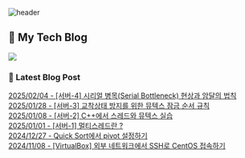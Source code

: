 
![header](https://capsule-render.vercel.app/api?type=waving&color=808080&height=300&section=header&text=Jeong%20Je&fontSize=90&fontColor=ffffff&animation=fadeIn&fontAlignY=38&descAlignY=51&descAlign=62)

## 📝 My Tech Blog
<a href="https://jeongje.vercel.app/" target='_blank'><img src="https://img.shields.io/badge/내 블로그-000000?style=flat&logo=nextdotjs&logoColor=white"></a>

### 📒 Latest Blog Post
<a href=https://jeongje.vercel.app/blog/post-41 target='_blank'>2025/02/04 - [서버-4] 시리얼 병목(Serial Bottleneck) 현상과 암달의 법칙</a><br/>
<a href=https://jeongje.vercel.app/blog/post-40 target='_blank'>2025/01/28 - [서버-3] 교착상태 방지를 위한 뮤텍스 잠금 순서 규칙</a><br/>
<a href=https://jeongje.vercel.app/blog/post-39 target='_blank'>2025/01/08 - [서버-2] C++에서 스레드와 뮤텍스 실습</a><br/>
<a href=https://jeongje.vercel.app/blog/post-38 target='_blank'>2025/01/01 - [서버-1] 멀티스레드란 ?</a><br/>
<a href=https://jeongje.vercel.app/blog/post-37 target='_blank'>2024/12/27 - Quick Sort에서 pivot 설정하기</a><br/>
<a href=https://jeongje.vercel.app/blog/post-36 target='_blank'>2024/11/08 - [VirtualBox] 외부 네트워크에서 SSH로 CentOS 접속하기</a><br/>
